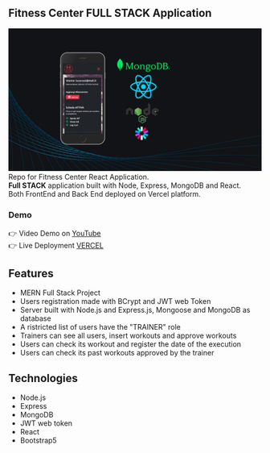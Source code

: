 ## Fitness Center FULL STACK Application
<img src="https://github.com/Andrea-vicari/Fitness-Center/blob/master/Fitness_Porfolio_cover.jpg" width="800px">\
Repo for Fitness Center React Application.\
**Full STACK** application built with Node, Express, MongoDB and React.\
Both FrontEnd and Back End deployed on Vercel platform.

 ### Demo
 👉 Video Demo on <a href="https://youtu.be/Gjjc0ujPXWE?feature=shared" target="_blank" > YouTube</a>\
 👉 Live Deployment <a href="https://fitness-center-client.vercel.app/" target="_blank" > VERCEL</a>

## Features
* MERN Full Stack Project
* Users registration made with BCrypt and JWT web Token
* Server built with Node.js and Express.js, Mongoose and MongoDB as database
* A ristricted list of users have the "TRAINER" role
* Trainers can see all users, insert workouts and approve workouts
* Users can check its workout and register the date of the execution
* Users can check its past workouts approved by the trainer
## Technologies
* Node.js
* Express
* MongoDB
* JWT web token
* React
* Bootstrap5
